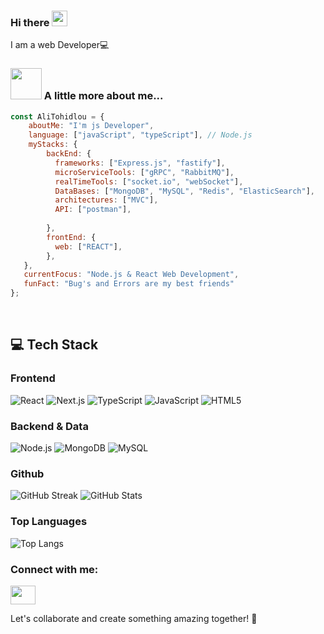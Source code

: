 ### Hi there <a href="https://www.gautamkrishnar.com/"><img src="https://media.giphy.com/media/hvRJCLFzcasrR4ia7z/giphy.gif" width="25px"></a>

I am a web Developer💻 


### <img src="https://media.giphy.com/media/VgCDAzcKvsR6OM0uWg/giphy.gif" width="50"> A little more about me...  

```javascript
const AliTohidlou = {     
    aboutMe: "I'm js Developer",
    language: ["javaScript", "typeScript"], // Node.js        
    myStacks: {             
        backEnd: {             
          frameworks: ["Express.js", "fastify"],                   
          microServiceTools: ["gRPC", "RabbitMQ"],
          realTimeTools: ["socket.io", "webSocket"],
          DataBases: ["MongoDB", "MySQL", "Redis", "ElasticSearch"],
          architectures: ["MVC"],
          API: ["postman"],
          
        },         
        frontEnd: {             
          web: ["REACT"],         
        },         
   },    
   currentFocus: "Node.js & React Web Development",     
   funFact: "Bug's and Errors are my best friends" 
};
```

<br>


## 💻 Tech Stack

### Frontend
![React](https://img.shields.io/badge/React-20232A?style=for-the-badge&logo=react&logoColor=61DAFB)
![Next.js](https://img.shields.io/badge/Next.js-000000?style=for-the-badge&logo=next.js&logoColor=white)
![TypeScript](https://img.shields.io/badge/TypeScript-007ACC?style=for-the-badge&logo=typescript&logoColor=white)
![JavaScript](https://img.shields.io/badge/JavaScript-F7DF1E?style=for-the-badge&logo=javascript&logoColor=black)
![HTML5](https://img.shields.io/badge/HTML5-E34F26?style=for-the-badge&logo=html5&logoColor=white)

### Backend & Data
![Node.js](https://img.shields.io/badge/Node.js-339933?style=for-the-badge&logo=nodedotjs&logoColor=white)
![MongoDB](https://img.shields.io/badge/MongoDB-4EA94B?style=for-the-badge&logo=mongodb&logoColor=white)
![MySQL](https://img.shields.io/badge/MySQL-4479A1?style=for-the-badge&logo=mysql&logoColor=white)

### Github 
![GitHub Streak](https://streak-stats.demolab.com/?user=alitohidlou-dev&theme=radical)
![GitHub Stats](https://github-readme-stats.vercel.app/api?username=alitohidlou-dev&show_icons=true&theme=radical)
### Top Languages
![Top Langs](https://github-readme-stats.vercel.app/api/top-langs/?username=alitohidlou-dev&layout=compact&theme=tokyonight
)

<h3 align="left">Connect with me:</h3>
<p align="left">
<a href="https://www.linkedin.com/in/alitohidlou?utm_source=share&utm_campaign=share_via&utm_content=profile&utm_medium=ios_app" target="blank"><img align="center" src="https://raw.githubusercontent.com/rahuldkjain/github-profile-readme-generator/master/src/images/icons/Social/linked-in-alt.svg" height="30" width="40" /></a>
</p>
 
Let's collaborate and create something amazing together! 🚀
